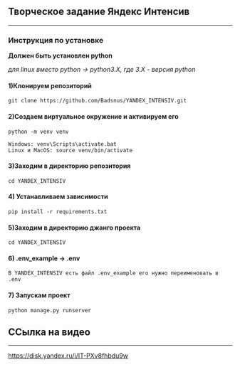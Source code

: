 Творческое задание Яндекс Интенсив
---
---

### Инструкция по установке

**Должен быть установлен python**

*для linux вместо python -> python3.X, где 3.X - версия python*

#### 1)Клонируем репозиторий

    git clone https://github.com/Badsnus/YANDEX_INTENSIV.git

#### 2)Создаем виртуальное окружение и активируем его

    python -m venv venv

    Windows: venv\Scripts\activate.bat
    Linux и MacOS: source venv/bin/activate
    
#### 3)Заходим в директорию репозитория

    cd YANDEX_INTENSIV

#### 4) Устанавливаем зависимости

    pip install -r requirements.txt

#### 5)Заходим в директорию джанго проекта

    cd YANDEX_INTENSIV

#### 6) .env_example -> .env

    В YANDEX_INTENSIV есть файл .env_example его нужно переименовать в .env 

#### 7) Запускам проект

    python manage.py runserver


ССылка на видео
---
---
https://disk.yandex.ru/i/IT-PXv8fhbdu9w
